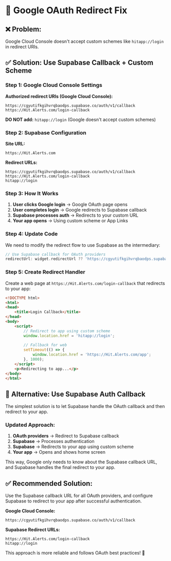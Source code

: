 # 🔧 Google OAuth Redirect Fix

## ❌ **Problem:**
Google Cloud Console doesn't accept custom schemes like `hitapp://login` in redirect URIs.

## ✅ **Solution: Use Supabase Callback + Custom Scheme**

### **Step 1: Google Cloud Console Settings**

**Authorized redirect URIs (Google Cloud Console):**
```
https://cgyutifkgihvrqbaodps.supabase.co/auth/v1/callback
https://Hit.Alerts.com/login-callback
```

**DO NOT add:** `hitapp://login` (Google doesn't accept custom schemes)

### **Step 2: Supabase Configuration**

**Site URL:**
```
https://Hit.Alerts.com
```

**Redirect URLs:**
```
https://cgyutifkgihvrqbaodps.supabase.co/auth/v1/callback
https://Hit.Alerts.com/login-callback
hitapp://login
```

### **Step 3: How It Works**

1. **User clicks Google login** → Google OAuth page opens
2. **User completes login** → Google redirects to Supabase callback
3. **Supabase processes auth** → Redirects to your custom URL
4. **Your app opens** → Using custom scheme or App Links

### **Step 4: Update Code**

We need to modify the redirect flow to use Supabase as the intermediary:

```dart
// Use Supabase callback for OAuth providers
redirectUrl: widget.redirectUrl ?? 'https://cgyutifkgihvrqbaodps.supabase.co/auth/v1/callback'
```

### **Step 5: Create Redirect Handler**

Create a web page at `https://Hit.Alerts.com/login-callback` that redirects to your app:

```html
<!DOCTYPE html>
<html>
<head>
    <title>Login Callback</title>
</head>
<body>
    <script>
        // Redirect to app using custom scheme
        window.location.href = 'hitapp://login';
        
        // Fallback for web
        setTimeout(() => {
            window.location.href = 'https://Hit.Alerts.com/app';
        }, 1000);
    </script>
    <p>Redirecting to app...</p>
</body>
</html>
```

## 🎯 **Alternative: Use Supabase Auth Callback**

The simplest solution is to let Supabase handle the OAuth callback and then redirect to your app.

### **Updated Approach:**

1. **OAuth providers** → Redirect to Supabase callback
2. **Supabase** → Processes authentication
3. **Supabase** → Redirects to your app using custom scheme
4. **Your app** → Opens and shows home screen

This way, Google only needs to know about the Supabase callback URL, and Supabase handles the final redirect to your app.

## ✅ **Recommended Solution:**

Use the Supabase callback URL for all OAuth providers, and configure Supabase to redirect to your app after successful authentication.

**Google Cloud Console:**
```
https://cgyutifkgihvrqbaodps.supabase.co/auth/v1/callback
```

**Supabase Redirect URLs:**
```
https://Hit.Alerts.com/login-callback
hitapp://login
```

This approach is more reliable and follows OAuth best practices! 🚀


